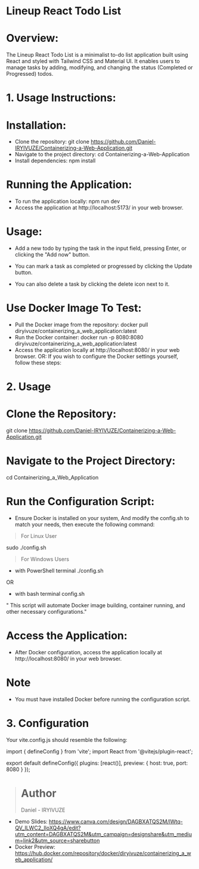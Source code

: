 # Lineup React Todo List

# Overview: 
The Lineup React Todo List is a minimalist to-do list application built using React and styled with Tailwind CSS and Material UI. It enables users to manage tasks by adding, modifying, and changing the status (Completed or Progressed) todos.

# 1. Usage Instructions:

# Installation:

- Clone the repository:
git clone https://github.com/Daniel-IRYIVUZE/Containerizing-a-Web-Application.git
- Navigate to the project directory:
cd Containerizing-a-Web-Application
- Install dependencies:
npm install

# Running the Application:

- To run the application locally:
npm run dev
- Access the application at http://localhost:5173/ in your web browser.

# Usage:

- Add a new todo by typing the task in the input field, pressing Enter, or clicking the "Add now" button.

- You can mark a task as completed or progressed by clicking the Update button.

- You can also delete a task by clicking the delete icon next to it.

# Use Docker Image To Test:

- Pull the Docker image from the repository:
docker pull diryivuze/containerizing_a_web_application:latest
- Run the Docker container:
docker run -p 8080:8080 diryivuze/containerizing_a_web_application:latest
- Access the application locally at http://localhost:8080/ in your web browser.
OR: If you wish to configure the Docker settings yourself, follow these steps:

# 2. Usage

# Clone the Repository:

git clone https://github.com/Daniel-IRYIVUZE/Containerizing-a-Web-Application.git

# Navigate to the Project Directory:

cd Containerizing_a_Web_Application 

# Run the Configuration Script: 

- Ensure Docker is installed on your system, And modify the config.sh to match your needs, then execute the following command:

> For Linux User

sudo ./config.sh

> For Windows Users

- with PowerShell terminal
./config.sh

OR

- with bash terminal 
config.sh

" This script will automate Docker image building, container running, and other necessary configurations."

# Access the Application:

- After Docker configuration, access the application locally at http://localhost:8080/ in your web browser.

# Note

- You must have installed Docker before running the configuration script.

# 3. Configuration
Your vite.config.js should resemble the following:

import { defineConfig } from 'vite';
import React from '@vitejs/plugin-react';

export default defineConfig({
  plugins: [react()],
  preview: {
    host: true,
    port: 8080
  }
});
> # Author
> Daniel - IRYIVUZE 

- Demo Slides: https://www.canva.com/design/DAGBXATQS2M/lWtq-QV_ILWC2_IloXQ4gA/edit?utm_content=DAGBXATQS2M&utm_campaign=designshare&utm_medium=link2&utm_source=sharebutton
- Docker Preview: https://hub.docker.com/repository/docker/diryivuze/containerizing_a_web_application/

